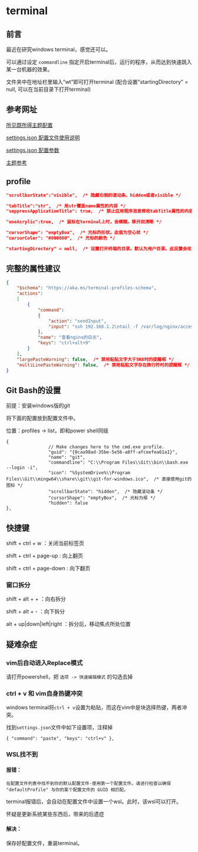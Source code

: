 # terminal

## 前言

最近在研究windows terminal，感觉还可以。

可以通过设定 `commandline` 指定开启terminal后，运行的程序，从而达到快速跳入某一台机器的效果。

文件夹中在地址栏里输入“wt”即可打开terminal (配合设置"startingDirectory" = null, 可以在当前目录下打开terminal)

## 参考网址

[所见既所得主题配置](https://terminal.sexy/)

[settings.json 配置文件使用说明](https://github.com/microsoft/terminal/blob/master/doc/user-docs/UsingJsonSettings.md)

[settings.json 配置参数](https://github.com/microsoft/terminal/blob/master/doc/cascadia/SettingsSchema.md)

[主题参考](https://github.com/mbadolato/iTerm2-Color-Schemes/tree/master/windowsterminal)

## profile

``` json
"scrollbarState":"visible",  /* 隐藏右侧的滚动条，hidden或者visible */

"tabTitle":"str",  /* 用str覆盖name属性的内容 */
"suppressApplicationTitle": true,  /* 禁止应用程序消息修改tabTitle属性的内容 */

"useAcrylic":true,  /* 鼠标在terminal上时，会模糊。移开则清晰 */

"cursorShape": "emptyBox",  /* 光标的形状。此值为空心状 */
"cursorColor": "#000000",  /* 光标的颜色 */

"startingDirectory" = null,  /* 设置打开终端的目录。默认为用户目录。此设置会改为当前目录打开终端 */
```
## 完整的属性建议

``` json
{
    "$schema": "https://aka.ms/terminal-profiles-schema",
    "actions": 
    [
        {
            "command": 
            {
                "action": "sendInput", 
                "input": "ssh 192.168.1.2\ntail -f /var/log/nginx/access.log\n"
            },
            "name": "查看nginx的日志",
            "keys": "ctrl+alt+9"
        }
    ],
    "largePasteWarning": false,  /* 禁用粘贴文字大于5KB时的提醒框 */
    "multiLinePasteWarning": false,  /* 禁用粘贴文字存在换行符时的提醒框 */
}
```

## Git Bash的设置

前提：安装windows版的git

将下面的配置放到配置文件中。

位置：profiles -> list，即和power shell同级

```
{
                // Make changes here to the cmd.exe profile.
                "guid": "{0caa98ad-35be-5e56-a8ff-afceefea61a1}",
                "name": "git",
                "commandline": "C:\\Program Files\\Git\\bin\\bash.exe --login -i",
                "icon": "%SystemDrive%\\Program Files\\Git\\mingw64\\share\\git\\git-for-windows.ico",  /* 直接使用git的图标 */
                "scrollbarState": "hidden",  /* 隐藏滚动条 */
                "cursorShape": "emptyBox",  /* 光标为框 */
                "hidden": false
},
```

## 快捷键

shift + ctrl + w ：关闭当前标签页

shift + ctrl + page-up : 向上翻页

shift + ctrl + page-down : 向下翻页

### 窗口拆分

shift + alt + + ：向右拆分

shift + alt + - ：向下拆分

alt + up|down|left|right ：拆分后，移动焦点所处位置

## 疑难杂症

### vim后自动进入Replace模式

请打开powershell，把 `选项 -> 快速编辑模式` 的勾选去掉

### ctrl + v 和 vim自身热键冲突

windows terminal将`ctrl + v`设置为粘贴，而这在vim中是块选择热键，两者冲突。

找到`settings.json`文件中如下设置项，注释掉

```
{ "command": "paste", "keys": "ctrl+v" },
```

### WSL找不到

#### 报错：

```
在配置文件列表中找不到你的默认配置文件-使用第一个配置文件。请进行检查以确保 "defaultProfile" 与你的某个配置文件的 GUID 相匹配。
```

terminal报错后，会自动在配置文件中设置一个wsl。此时，该wsl可以打开。

怀疑是更新系统某些东西后，带来的后遗症

#### 解决：

保存好配置文件，重装terminal。


